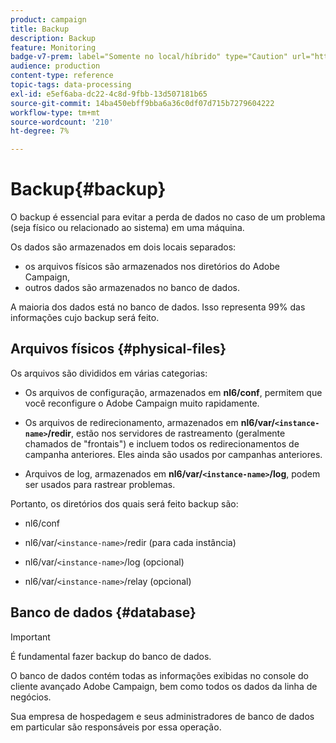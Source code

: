 ```yaml
---
product: campaign
title: Backup
description: Backup
feature: Monitoring
badge-v7-prem: label="Somente no local/híbrido" type="Caution" url="https://experienceleague.adobe.com/docs/campaign-classic/using/installing-campaign-classic/architecture-and-hosting-models/hosting-models-lp/hosting-models.html?lang=pt-BR" tooltip="Aplica-se somente a implantações locais e híbridas"
audience: production
content-type: reference
topic-tags: data-processing
exl-id: e5ef6aba-dc22-4c8d-9fbb-13d507181b65
source-git-commit: 14ba450ebff9bba6a36c0df07d715b7279604222
workflow-type: tm+mt
source-wordcount: '210'
ht-degree: 7%

---
```


# Backup{#backup}

O backup é essencial para evitar a perda de dados no caso de um problema (seja físico ou relacionado ao sistema) em uma máquina.

Os dados são armazenados em dois locais separados:

* os arquivos físicos são armazenados nos diretórios do Adobe Campaign,
* outros dados são armazenados no banco de dados.

A maioria dos dados está no banco de dados. Isso representa 99% das informações cujo backup será feito.

## Arquivos físicos {#physical-files}

Os arquivos são divididos em várias categorias:

* Os arquivos de configuração, armazenados em **nl6/conf**, permitem que você reconfigure o Adobe Campaign muito rapidamente.

* Os arquivos de redirecionamento, armazenados em **nl6/var/`<instance-name>`/redir**, estão nos servidores de rastreamento (geralmente chamados de &quot;frontais&quot;) e incluem todos os redirecionamentos de campanha anteriores. Eles ainda são usados por campanhas anteriores.

* Arquivos de log, armazenados em **nl6/var/`<instance-name>`/log**, podem ser usados para rastrear problemas.

Portanto, os diretórios dos quais será feito backup são:

* nl6/conf

* nl6/var/`<instance-name>`/redir (para cada instância)

* nl6/var/`<instance-name>`/log (opcional)

* nl6/var/`<instance-name>`/relay (opcional)


## Banco de dados {#database}

>[!IMPORTANT]
>
>É fundamental fazer backup do banco de dados.


O banco de dados contém todas as informações exibidas no console do cliente avançado Adobe Campaign, bem como todos os dados da linha de negócios.

Sua empresa de hospedagem e seus administradores de banco de dados em particular são responsáveis por essa operação.
